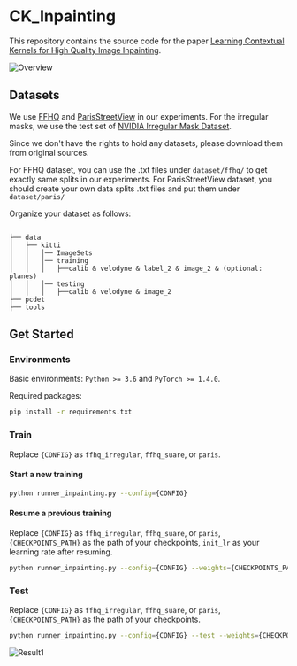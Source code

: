 # CK_Inpainting

This repository contains the source code for the paper [Learning Contextual Kernels for High Quality Image Inpainting]().

![Overview](http://paulwong16.github.io/files/MM21/1_shadow.png)

## Datasets

We use [FFHQ](https://github.com/NVlabs/ffhq-dataset) and 
[ParisStreetView](https://github.com/pathak22/context-encoder#6-paris-street-view-dataset) 
in our experiments. For the irregular masks, we use the test set of 
[NVIDIA Irregular Mask Dataset](https://nv-adlr.github.io/publication/partialconv-inpainting).

Since we don't have the rights to hold any datasets, please download them from original sources. 

For FFHQ dataset, you can use the .txt files under `dataset/ffhq/` to get exactly same splits in our experiments.
For ParisStreetView dataset, you should create your own data splits .txt files and put them under `dataset/paris/`

Organize your dataset as follows:
```

├── data
│   ├── kitti
│   │   │── ImageSets
│   │   │── training
│   │   │   ├──calib & velodyne & label_2 & image_2 & (optional: planes)
│   │   │── testing
│   │   │   ├──calib & velodyne & image_2
├── pcdet
├── tools
```

## Get Started

### Environments

Basic environments: `Python >= 3.6` and `PyTorch >= 1.4.0`.

Required packages:
```bash
pip install -r requirements.txt
```

### Train

Replace `{CONFIG}` as `ffhq_irregular`, `ffhq_suare`, or `paris`.

#### Start a new training

```bash
python runner_inpainting.py --config={CONFIG}
```

#### Resume a previous training
Replace `{CONFIG}` as `ffhq_irregular`, `ffhq_suare`, or `paris`, `{CHECKPOINTS_PATH}` 
as the path of your checkpoints, `init_lr` as your learning rate after resuming.

```bash
python runner_inpainting.py --config={CONFIG} --weights={CHECKPOINTS_PATH} --init_lr={LEARNING_RATE}
```

### Test

Replace `{CONFIG}` as `ffhq_irregular`, `ffhq_suare`, or `paris`, `{CHECKPOINTS_PATH}` 
as the path of your checkpoints.

```bash
python runner_inpainting.py --config={CONFIG} --test --weights={CHECKPOINTS_PATH}
```

![Result1](http://paulwong16.github.io/files/MM21/teaser_mm.png)
